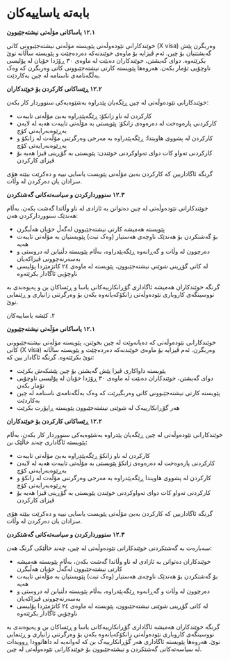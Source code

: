 # بابەتە یاساییەکان
**١٢.١ یاساکانی مۆڵەتی نیشتەجێبوون**

خوێندکارانی نێودەوڵەتی پێویستە مۆڵەتی نیشتەجێبوونی کاتی (X visa) وەربگرن پێش گەیشتنیان بۆ چین. ئەم ڤیزایە بۆ ماوەی خوێندنەکە دەردەچێت و پێویستە ساڵانە نوێ بکرێتەوە. دوای گەیشتن، خوێندکاران دەبێت لە ماوەی ٣٠ ڕۆژدا خۆیان لە پۆلیسی ناوچۆیی تۆمار بکەن. هەروەها پێویستە کارتی نیشتەجێبوونی کاتی وەربگرن کە وەک بەڵگەنامەی ناسنامە لە چین بەکاردێت.

**١٢.٢ ڕێساکانی کارکردن بۆ خوێندکاران**

خوێندکارانی نێودەوڵەتی لە چین ڕێگەیان پێدراوە بەشێوەیەکی سنووردار کار بکەن:

- کارکردن لە ناو زانکۆ: ڕێگەپێدراوە بەبێ مۆڵەتی تایبەت
- کارکردنی پاره‌وه‌خت لە دەرەوەی زانکۆ: پێویستی بە مۆڵەتی تایبەت هەیە لە لایەن بەڕێوەبەرایەتی کۆچ
- کارکردن لە پشووی هاویندا: ڕێگەپێدراوە بە مەرجی وەرگرتنی مۆڵەت لە زانکۆ و بەڕێوەبەرایەتی کۆچ
- کارکردنی تەواو کات دوای تەواوکردنی خوێندن: پێویستی بە گۆڕینی ڤیزا هەیە بۆ ڤیزای کارکردن

گرنگە ئاگاداربین کە کارکردن بەبێ مۆڵەتی پێویست یاسایی نییە و دەکرێت ببێتە هۆی سزادان یان دەرکردن لە وڵات.

**١٢.٣ سنووردارکردن و سیاسەتەکانی گەشتکردن**

خوێندکارانی نێودەوڵەتی لە چین دەتوانن بە ئازادی لە ناو وڵاتدا گەشت بکەن، بەڵام هەندێک سنووردارکردن هەن:

- پێویستە هەمیشە کارتی نیشتەجێبوون لەگەڵ خۆیان هەڵبگرن
- بۆ گەشتکردن بۆ هەندێک ناوچەی هەستیار (وەک تبت) پێویستیان بە مۆڵەتی تایبەت هەیە
- دەرچوون لە وڵات و گەڕانەوە ڕێگەپێدراوە، بەڵام پێویستە دڵنیابن لە دروستی و بەسەرنەچوونی ڤیزاکەیان
- لە کاتی گۆڕینی شوێنی نیشتەجێبوون، پێویستە لە ماوەی ٢٤ کاتژمێردا پۆلیسی ناوچۆیی ئاگادار بکرێتەوە

گرنگە خوێندکاران هەمیشە ئاگاداری گۆڕانکارییەکانی یاسا و ڕێساکان بن و پەیوەندی بە نووسینگەی کاروباری نێودەوڵەتی زانکۆکەیانەوە بکەن بۆ وەرگرتنی زانیاری و ڕێنمایی نوێ.



٢. کێشە یاساییەکان

**١٢.١ یاساکانی مۆڵەتی نیشتەجێبوون**

خوێندکارانی نێودەوڵەتی کە دەیانەوێت لە چین بخوێنن، پێویستە مۆڵەتی نیشتەجێبوونی کاتی (X visa) وەربگرن. ئەم ڤیزایە بۆ ماوەی خوێندنەکە دەردەچێت و پێویستە ساڵانە نوێ بکرێتەوە. گرنگە ئاگادار بین کە:

- پێویستە داواکاری ڤیزا پێش گەیشتن بۆ چین پێشکەش بکرێت
- دوای گەیشتن، خوێندکاران دەبێت لە ماوەی ٣٠ ڕۆژدا خۆیان لە پۆلیسی ناوچۆیی تۆمار بکەن
- پێویستە کارتی نیشتەجێبوونی کاتی وەربگیرێت کە وەک بەڵگەنامەی ناسنامە لە چین بەکاردێت
- هەر گۆڕانکارییەک لە شوێنی نیشتەجێبوون پێویستە ڕاپۆرت بکرێت

**١٢.٢ ڕێساکانی کارکردن بۆ خوێندکاران**

خوێندکارانی نێودەوڵەتی لە چین ڕێگەیان پێدراوە بەشێوەیەکی سنووردار کار بکەن، بەڵام پێویستە ئاگاداری چەند خاڵێک بن:

- کارکردن لە ناو زانکۆ ڕێگەپێدراوە بەبێ مۆڵەتی تایبەت
- کارکردنی پاره‌وه‌خت لە دەرەوەی زانکۆ پێویستی بە مۆڵەتی تایبەت هەیە لە لایەن بەڕێوەبەرایەتی کۆچ
- کارکردن لە پشووی هاویندا ڕێگەپێدراوە بە مەرجی وەرگرتنی مۆڵەت لە زانکۆ و بەڕێوەبەرایەتی کۆچ
- کارکردنی تەواو کات دوای تەواوکردنی خوێندن پێویستی بە گۆڕینی ڤیزا هەیە بۆ ڤیزای کارکردن

گرنگە ئاگاداربین کە کارکردن بەبێ مۆڵەتی پێویست یاسایی نییە و دەکرێت ببێتە هۆی سزادان یان دەرکردن لە وڵات.

**١٢.٣ سنووردارکردن و سیاسەتەکانی گەشتکردن**

سەبارەت بە گەشتکردنی خوێندکارانی نێودەوڵەتی لە چین، چەند خاڵێکی گرنگ هەن:

- خوێندکاران دەتوانن بە ئازادی لە ناو وڵاتدا گەشت بکەن، بەڵام پێویستە هەمیشە کارتی نیشتەجێبوون لەگەڵ خۆیان هەڵبگرن
- بۆ گەشتکردن بۆ هەندێک ناوچەی هەستیار (وەک تبت) پێویستیان بە مۆڵەتی تایبەت هەیە
- دەرچوون لە وڵات و گەڕانەوە ڕێگەپێدراوە، بەڵام پێویستە دڵنیابن لە دروستی و بەسەرنەچوونی ڤیزاکەیان
- لە کاتی گۆڕینی شوێنی نیشتەجێبوون، پێویستە لە ماوەی ٢٤ کاتژمێردا پۆلیسی ناوچۆیی ئاگادار بکرێتەوە

گرنگە خوێندکاران هەمیشە ئاگاداری گۆڕانکارییەکانی یاسا و ڕێساکان بن و پەیوەندی بە نووسینگەی کاروباری نێودەوڵەتی زانکۆکەیانەوە بکەن بۆ وەرگرتنی زانیاری و ڕێنمایی نوێ. هەروەها پێویستە ئاگاداری هەر گۆڕانکارییەک بن کە لەوانەیە لە داهاتوودا ڕووبدات لە سیاسەتەکانی گەشتکردن و نیشتەجێبوون بۆ خوێندکارانی نێودەوڵەتی لە چین.

